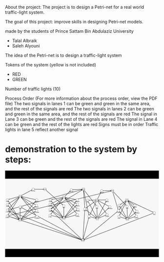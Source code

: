 About the project:
The project is to design a Petri-net for a real world traffic-light system.

The goal of this project:
improve skills in designing Petri-net models.


made by the students of Prince Sattam Bin Abdulaziz University
- Talal Albraik 
- Saleh Alyouni

The idea of the Petri-net is to design a traffic-light system

Tokens of the system (yellow is not included)
- RED
- GREEN

Number of traffic lights (10)

Process Order (For more information about the process order, view the PDF file)
The two signals in lanes 1 can be green and green in the same area, and the rest of the signals are red
The two signals in lanes 2 can be green and green in the same area, and the rest of the signals are red
The signal in Lane 3 can be green and the rest of the signals are red
The signal in Lane 4 can be green and the rest of the lights are red
Signs must be in order
Traffic lights in lane 5 reflect another signal

 # demonstration to the system by steps:
 ![](https://raw.githubusercontent.com/psau-edu-sa/se3131-practical-project-talal-albraik-saleh-alyouni/main/Petri-net%20Steps/Petri-net-Steps.gif)


